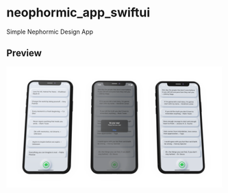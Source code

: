 # neophormic_app_swiftui
Simple Nephormic Design App

## Preview

![alt text](https://github.com/DKoenig82/swiftui_one/blob/main/neophormic_app_swiftui-main/neophormic_demo.png)

